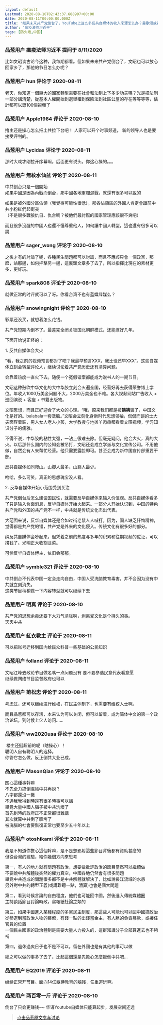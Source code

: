 ```yaml
---
layout: default
Lastmod: 2020-08-10T02:43:37.688997+00:00
date: 2020-08-11T00:00:00.000Z
title: "如果未来共产党倒台了，YouTube上这么多反共自媒体的收入来源怎么办？靠歌颂或者批判新政权吗？"
author: "瘟疫法师习近平"
tags: [防火墙,中国]
---
```



### 品葱用户 **瘟疫法师习近平** 提问于 8/11/2020
    
比如文昭谈古论今这种，我每期都看。但如果未来共产党倒台了，文昭也可以放心回家乡了，那他的节目怎么办呢？
    
                

### 品葱用户 **hun** 评论于 2020-08-11
        
老天，你知道一個巨大的國家轉型需要在社會和法制上下多少功夫嗎？光是把法制一部分講清楚，從基本人權開始到選舉權到保險法到社區公屋的存在等等等等，估計都可以錄100個視頻了
        
                

### 品葱用户 **Apple1984** 评论于 2020-08-10
        
撸主还是操心怎么把土共拉下台吧！ 人家可以开个时事频道， 新的领导人也是要接受评判的。
        
                

### 品葱用户 **Lycidas** 评论于 2020-08-11
        
那时大戏才刚拉开序幕啊，后面更有说头。你这心操的。。。
        
                

### 品葱用户 **無紋水仙盆** 评论于 2020-08-11
        
中共倒台只是一個開始  
如果中國是因為內戰而倒台，那中國各地軍閥混戰，就還有很多可以說的  
  
如果是被外國分區佔領（我覺得可能性很低），那各佔領區的外國人肯定會跟前中共小粉紅們起衝突  
（不是很多戰狼仇日、仇台嗎？被他們最討厭的國家管理應該很不爽吧）  
  
而且很多沒醒的中國人也還不懂尊重他人，如何讓中國人轉型，這也還有很多可以說
        
                

### 品葱用户 **sager_wong** 评论于 2020-08-10
        
之後才有的討論了呢，各種民生問題都可以討論，而且不應該只會一個政黨，那麽，站那邊，如何抨擊另一邊，這裏頭文章多了去了，所以指揮比現在的素材更多，更好玩。
        
                

### 品葱用户 **spark808** 评论于 2020-08-10
        
就做正常的时评就可以了呀。你看台湾不也有蓝媒绿媒么？
        
                

### 品葱用户 **snowingnight** 评论于 2020-08-10
        
彩票还没买，就想着怎么花钱。  
  
共产党短期内倒不了。最差完全闭关锁国北朝鲜模式，还能撑好几年。  
  
下面开始说正经的：  
  
1\. 反共自媒体会大火  
  
“看，我之前的视频预言都对了吧？我最早预言XXX，我比谁还早XXX”。这些自媒体立刻会转型评论人，继续讨论着共产党历史还有清算问题。  
  
会靠着热度一直火下去。随便一个冤假错案都能成为说书人的一期节目。  
  
文昭这种鼓吹中华文化的大中华胶立刻会火遍全国，经营好再去获得荣誉博士学位。年收入1000万美金问题不大，2000万美金也不难。各大视频网站广告收入 + 巡回演说 + 客座 + 书籍出版物。  
  
文昭思想，而且正好迎合了大众的心理。“哦，原来我们都是被**狒狒**骗了，中国文化是好的。balabala一套洗脑。”文昭会立刻化身新时代思想领袖，侃侃而谈的士大夫面容着装，男人女人老人小孩，大学教授与地摊羊肉串都看着文昭视频，学习知识分子的儒雅。  
  
不得不说，中华胶的粘性太强，一沾上很难去除。但毫无疑问，他会大火，真的大火。以后那什么国内的公知会被吊打，文昭还会成立学派与文化宣传公司。不用他做，自然会有人来帮忙经营。他只需要露脸即可。甚至会成为新中国宣传部重要干部。  
  
反共自媒体如同爬山。山脚人最多，山巅人最少。  
  
哈哈，多么可笑。真正的思想瑰宝没人看。  
  
2\. 反华自媒体开始小范围受到关注  
  
共产党倒台后怎么建设国民性，就需要反华自媒体来输入价值观。反共自媒体看多了只是输入负面消息，反华自媒体开始火起来。一部分人开始认识到，中国的特色共产党和外国的共产党不一样，中共就是传统文化杰出代表。  
  
大范围来说，反华自媒体还是会如过街老鼠人人喊打。因为，国人缺乏忏悔精神，觉得都是共产党的错，共产党是外来的文化侵入。传统文化有很多好的部分。  
  
纯反共自媒体会吵起来，但凭着之前的热度与多年的积累和往期视频的佐证，可以捞钱了。光明正大收割韭菜。  
  
可怜反华自媒体博主，依旧会郁郁。
        
                

### 品葱用户 **symble321** 评论于 2020-08-10
        
中共倒台不代表中国一定会走向自由，中国人受洗脑教育毒害，并不会因为没有中共就立刻消失。  
这类节目稍稍做一下内容转型就可以继续下去
        
                

### 品葱用户 **明真** 评论于 2020-08-10
        
共产党的思想余毒还要下大力气清除啊，剥离党文化是个持久的事。  
天灭中共
        
                

### 品葱用户 **紅衣教主** 评论于 2020-08-11
        
可以把账号迁移到国内给民众科普一些基础的公民知识
        
                

### 品葱用户 **folland** 评论于 2020-08-11
        
文昭江峰去政论节目做名嘴一点问题没有 要不要参选民意代表看意愿  
继续做网络节目监督政府也可以
        
                

### 品葱用户 **范松忠** 评论于 2020-08-11
        
考虑过，还可以继续进行维权，在民主体制下，也需要有维权人士啊。  
  
而且品葱都可以存活，本来认为可以关闭，但可以留着，成为简体中文的第一个政治论坛，到时候上亿人访问……
        
                

### 品葱用户 **ww2020usa** 评论于 2020-08-10
        
 楼主还挺超前的呢（瞎操心）！  
聪明人自有聪明人的选择。  
你管它怎么做，反正倒共大业已成。
        
                

### 品葱用户 **MasonQian** 评论于 2020-08-10
        
關心這種事幹嘛  
不先全力搞倒混帳中共再說？  
八字都還沒一撇  
不過我覺得到時還有很多時事可以講  
畢竟大量中國人腦子被中共洗壞了  
首先到時的政府正不正常都很難講  
其次就算中共倒了牆垮了  
被洗腦的社會要恢復正常也要至少五十年以上
        
                

### 品葱用户 **otoshikami** 评论于 2020-08-11
        
我是不知道你擔心這個幹嘛，是不是想影射這些節目背後都有資助甚麼的  
但從台灣的經驗，給你幾個方向來思考  
  
第一，有人的地方就有問題有政治，想要做批評政治的節目當然可以繼續做  
不要說中共解體後突然的權力真空，中國各地仍然會有很多問題  
畢竟中共造成的問題很多都不是中共解體就解決了，比如說長江流域的水患  
另外對中共的轉型正義(或講難聽一點，清算)也會是個大問題  
  
第二，看到時候言論的自由程度，他們也可能回中國，然後進入傳統媒體圈  
主持談話節目討論時政，寫報紙社論之類的  
  
第三，如果中國進入某種程度的多黨民主制度，那這些人可能也可以回中國搞政治  
從參選到當政治人物的幕僚，有錢一點的出錢當金主，有人脈的負責募款，或接任官員的位置  
一個民主國家的政治體制是需要大量人力投入的，這群知識分子全部算進去也不夠補  
  
第四，退休過爽日子也不是不可以，留在外國也是有其他的事可以做  
  
總之可以做的事多了去了，比起這個還是先擔心怎麼扳倒中共吧...
        
                

### 品葱用户 **EQ2019** 评论于 2020-08-11
        
继续正常开节目。面向14亿亟待教育的脑残，任重道远啊。
        
                

### 品葱用户 **两百零一斤** 评论于 2020-08-10
        
倒台了只会更赚钱~~ 华语Youtube自媒体只能算起步，发展空间还远
        
                





> [点击品葱原文参与讨论](https://pincong.rocks/question/29611)

